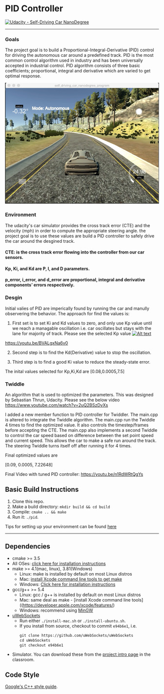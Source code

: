 # PID Controller

[![Udacity - Self-Driving Car NanoDegree](https://s3.amazonaws.com/udacity-sdc/github/shield-carnd.svg)](http://www.udacity.com/drive)

---
### Goals
The project goal is to build a Proportional-Integral-Derivative (PID) control for driving the autonomous car around a predefined track. PID is the most common control algorithm used in industry and has been universally accepted in industrial control.
PID algorithm consists of three basic coefficients; proportional, integral and derivative which are varied to get optimal response.

![image1](images/Image1.png)

### Environment
The udacity's car simulator provides the cross track error (CTE) and the velocity (mph) in order to compute the appropriate steering angle. the project goal is to use these values are build a PID controller to safely drive the car around the desgined track.

#### CTE: is the cross track error flowing into the controller from our car sensors.
#### Kp, Ki, and Kd are P, I, and D parameters.
#### p_error, i_error, and d_error are proportional, integral and derivative components’ errors respectively.

### Desgin 
Initial valies of PID are imperically found by running the car and manully observering the behavior. The approach for find the values is:

1. First set is to set Ki and Kd values to zero, and only use Kp value until we reach a managable oscillation i.e. car oscillates but stays with the lane for majority of track.
Please see the selected Kp value
[![Alt text](https://img.youtube.com/vi/VID/0.jpg)](https://youtu.be/BVALgxNa6v0)

https://youtu.be/BVALgxNa6v0

2. Second step is to find the Kd(Derivative) value to stop the oscillation.

3. Third step is to find a good Ki value to reduce the steady-state error.

The inital values selected for Kp,Ki,Kd are 
[0.08,0.0005,7.5]

### Twiddle
An algorithm that is used to optimized the parameters. This was designed by Sebastian Thrun, Udacity. Please see the below video https://www.youtube.com/watch?v=2uQ2BSzDvXs

I added a new member function to PID controller for Twiddler. The main.cpp is altered to integrate the Twiddle algorithm. The main.cpp run the Twiddle 4 times to find the optimized value. It also controls the timestep/frames before accepting the CTE. The main.cpp also implements a second Twiddle to control the car speed based on difference between the set point speed and current speed. This allows the car to make a safe run around the track. The steering Twiddle turns itself off after running it for 4 times.

Final optimized values are 

[0.09, 0.0005, 7.22648]


Final Video with tuned PID controller:
https://youtu.be/n1RdWRtQgYs


## Basic Build Instructions

1. Clone this repo.
2. Make a build directory: `mkdir build && cd build`
3. Compile: `cmake .. && make`
4. Run it: `./pid`. 

Tips for setting up your environment can be found [here](https://classroom.udacity.com/nanodegrees/nd013/parts/40f38239-66b6-46ec-ae68-03afd8a601c8/modules/0949fca6-b379-42af-a919-ee50aa304e6a/lessons/f758c44c-5e40-4e01-93b5-1a82aa4e044f/concepts/23d376c7-0195-4276-bdf0-e02f1f3c665d)

---
## Dependencies
* cmake >= 3.5
 * All OSes: [click here for installation instructions](https://cmake.org/install/)
* make >= 4.1(mac, linux), 3.81(Windows)
  * Linux: make is installed by default on most Linux distros
  * Mac: [install Xcode command line tools to get make](https://developer.apple.com/xcode/features/)
  * Windows: [Click here for installation instructions](http://gnuwin32.sourceforge.net/packages/make.htm)
* gcc/g++ >= 5.4
  * Linux: gcc / g++ is installed by default on most Linux distros
  * Mac: same deal as make - [install Xcode command line tools]((https://developer.apple.com/xcode/features/)
  * Windows: recommend using [MinGW](http://www.mingw.org/)
* [uWebSockets](https://github.com/uWebSockets/uWebSockets)
  * Run either `./install-mac.sh` or `./install-ubuntu.sh`.
  * If you install from source, checkout to commit `e94b6e1`, i.e.
    ```
    git clone https://github.com/uWebSockets/uWebSockets 
    cd uWebSockets
    git checkout e94b6e1
    ```
* Simulator. You can download these from the [project intro page](https://github.com/udacity/self-driving-car-sim/releases) in the classroom.

## Code Style
[Google's C++ style guide](https://google.github.io/styleguide/cppguide.html).
